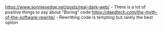 https://www.sonniesedge.net/posts/real-dark-web/ - There is a lot of positive things to say about "Boring" code
https://daedtech.com/the-myth-of-the-software-rewrite/ - Rewritting code is tempting but rarely the best option
